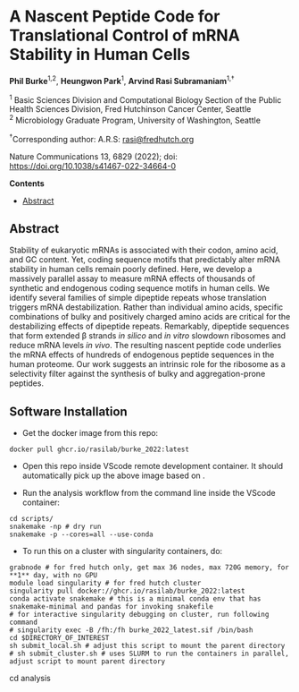 # A Nascent Peptide Code for Translational Control of mRNA Stability in Human Cells <!-- omit in toc -->

**Phil Burke**<sup>1,2</sup>, **Heungwon Park**<sup>1</sup>, **Arvind Rasi Subramaniam**<sup>1,†</sup>

<sup>1</sup> Basic Sciences Division and Computational Biology Section of the
Public Health Sciences Division, Fred Hutchinson Cancer Center, Seattle
<br/>
<sup>2</sup> Microbiology Graduate Program, University of Washington, Seattle <br/>

<sup>†</sup>Corresponding author: A.R.S: <rasi@fredhutch.org>

Nature Communications 13, 6829 (2022); doi: https://doi.org/10.1038/s41467-022-34664-0

**Contents**

- [Abstract](#abstract)

## Abstract

Stability of eukaryotic mRNAs is associated with their codon, amino acid, and GC content.
Yet, coding sequence motifs that predictably alter mRNA stability in human cells remain poorly defined. 
Here, we develop a massively parallel assay to measure mRNA effects of thousands of synthetic and endogenous coding sequence motifs in human cells. 
We identify several families of simple dipeptide repeats whose translation triggers mRNA destabilization.
Rather than individual amino acids, specific combinations of bulky and positively charged amino acids are critical for the destabilizing effects of dipeptide repeats.
Remarkably, dipeptide sequences that form extended β strands *in silico* and *in vitro* slowdown ribosomes and reduce mRNA levels *in vivo*. 
The resulting nascent peptide code underlies the mRNA effects of hundreds of endogenous peptide sequences in the human proteome. 
Our work suggests an intrinsic role for the ribosome as a selectivity filter against the synthesis of bulky and aggregation-prone peptides.


## Software Installation

- Get the docker image from this repo:

```
docker pull ghcr.io/rasilab/burke_2022:latest
```

- Open this repo inside VScode remote development container. It should automatically pick up the above image based on [](./.devcontainer/devcontainer.json).

- Run the analysis workflow from the command line inside the VScode container:

```
cd scripts/
snakemake -np # dry run
snakemake -p --cores=all --use-conda
```

- To run this on a cluster with singularity containers, do:

```
grabnode # for fred hutch only, get max 36 nodes, max 720G memory, for **1** day, with no GPU
module load singularity # for fred hutch cluster
singularity pull docker://ghcr.io/rasilab/burke_2022:latest
conda activate snakemake # this is a minimal conda env that has snakemake-minimal and pandas for invoking snakefile
# for interactive singularity debugging on cluster, run following command
# singularity exec -B /fh:/fh burke_2022_latest.sif /bin/bash
cd $DIRECTORY_OF_INTEREST
sh submit_local.sh # adjust this script to mount the parent directory
# sh submit_cluster.sh # uses SLURM to run the containers in parallel, adjust script to mount parent directory
```
cd analysis
